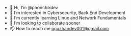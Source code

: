 - 👋 Hi, I’m @phonchikdev
- 👀 I’m interested in Cybersecurity, Back End Development
- 🌱 I’m currently learning Linux and Network Fundamentals
- 💞️ I’m looking to collaborate sooner
- 📫 How to reach me oguzhandev001@gmail.com

<!---
phonchikdev/phonchikdev is a ✨ special ✨ repository because its `README.md` (this file) appears on your GitHub profile.
You can click the Preview link to take a look at your changes.
--->
